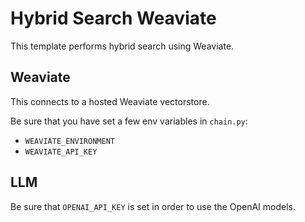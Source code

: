 # Hybrid Search Weaviate

This template performs hybrid search using Weaviate.

##  Weaviate

This connects to a hosted Weaviate vectorstore.

Be sure that you have set a few env variables in `chain.py`:

* `WEAVIATE_ENVIRONMENT`
* `WEAVIATE_API_KEY`

##  LLM

Be sure that `OPENAI_API_KEY` is set in order to use the OpenAI models.